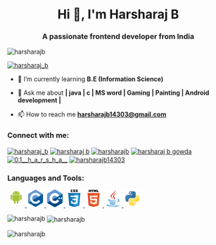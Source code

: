 <h1 align="center">Hi 👋, I'm Harsharaj B</h1>
<h3 align="center">A passionate frontend developer from India</h3>

<p align="left"> <img src="https://komarev.com/ghpvc/?username=harsharajb&label=Profile%20views&color=0e75b6&style=flat" alt="harsharajb" /> </p>

<p align="left"> <a href="https://twitter.com/harsharaj_b" target="blank"><img src="https://img.shields.io/twitter/follow/harsharaj_b?logo=twitter&style=for-the-badge" alt="harsharaj_b" /></a> </p>

- 🌱 I’m currently learning **B.E (Information Science)**

- 💬 Ask me about **| java | c | MS word | Gaming | Painting | Android development |**

- 📫 How to reach me **harsharajb14303@gmail.com**

<h3 align="left">Connect with me:</h3>
<p align="left">
<a href="https://twitter.com/harsharaj_b" target="blank"><img align="center" src="https://raw.githubusercontent.com/rahuldkjain/github-profile-readme-generator/master/src/images/icons/Social/twitter.svg" alt="harsharaj_b" height="30" width="40" /></a>
<a href="https://linkedin.com/in/harsharaj b" target="blank"><img align="center" src="https://raw.githubusercontent.com/rahuldkjain/github-profile-readme-generator/master/src/images/icons/Social/linked-in-alt.svg" alt="harsharaj b" height="30" width="40" /></a>
<a href="https://codesandbox.com/harsharajb" target="blank"><img align="center" src="https://raw.githubusercontent.com/rahuldkjain/github-profile-readme-generator/master/src/images/icons/Social/codesandbox.svg" alt="harsharajb" height="30" width="40" /></a>
<a href="https://www.facebook.com/harsharajb.gowda" target="blank"><img align="center" src="https://raw.githubusercontent.com/rahuldkjain/github-profile-readme-generator/master/src/images/icons/Social/facebook.svg" alt="harsharaj b gowda" height="30" width="40" /></a>
<a href="https://instagram.com/0.1__h_a_r_s_h_a__" target="blank"><img align="center" src="https://raw.githubusercontent.com/rahuldkjain/github-profile-readme-generator/master/src/images/icons/Social/instagram.svg" alt="0.1__h_a_r_s_h_a__" height="30" width="40" /></a>
<a href="https://www.hackerrank.com/harsharajb14303" target="blank"><img align="center" src="https://raw.githubusercontent.com/rahuldkjain/github-profile-readme-generator/master/src/images/icons/Social/hackerrank.svg" alt="harsharajb14303" height="30" width="40" /></a>
</p>

<h3 align="left">Languages and Tools:</h3>
<p align="left"> <a href="https://developer.android.com" target="_blank" rel="noreferrer"> <img src="https://raw.githubusercontent.com/devicons/devicon/master/icons/android/android-original-wordmark.svg" alt="android" width="40" height="40"/> </a> <a href="https://www.cprogramming.com/" target="_blank" rel="noreferrer"> <img src="https://raw.githubusercontent.com/devicons/devicon/master/icons/c/c-original.svg" alt="c" width="40" height="40"/> </a> <a href="https://www.w3schools.com/cpp/" target="_blank" rel="noreferrer"> <img src="https://raw.githubusercontent.com/devicons/devicon/master/icons/cplusplus/cplusplus-original.svg" alt="cplusplus" width="40" height="40"/> </a> <a href="https://www.w3schools.com/css/" target="_blank" rel="noreferrer"> <img src="https://raw.githubusercontent.com/devicons/devicon/master/icons/css3/css3-original-wordmark.svg" alt="css3" width="40" height="40"/> </a> <a href="https://www.w3.org/html/" target="_blank" rel="noreferrer"> <img src="https://raw.githubusercontent.com/devicons/devicon/master/icons/html5/html5-original-wordmark.svg" alt="html5" width="40" height="40"/> </a> <a href="https://www.java.com" target="_blank" rel="noreferrer"> <img src="https://raw.githubusercontent.com/devicons/devicon/master/icons/java/java-original.svg" alt="java" width="40" height="40"/> </a> <a href="https://www.python.org" target="_blank" rel="noreferrer"> <img src="https://raw.githubusercontent.com/devicons/devicon/master/icons/python/python-original.svg" alt="python" width="40" height="40"/> </a> </p>

<p><img align="left" src="https://github-readme-stats.vercel.app/api/top-langs?username=harsharajb&show_icons=true&locale=en&layout=compact" alt="harsharajb" /></p>

<p>&nbsp;<img align="center" src="https://github-readme-stats.vercel.app/api?username=harsharajb&show_icons=true&locale=en" alt="harsharajb" /></p>

<p><img align="center" src="https://github-readme-streak-stats.herokuapp.com/?user=harsharajb&" alt="harsharajb" /></p>
